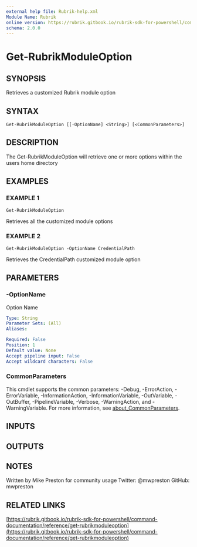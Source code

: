 ```yaml
---
external help file: Rubrik-help.xml
Module Name: Rubrik
online version: https://rubrik.gitbook.io/rubrik-sdk-for-powershell/command-documentation/reference/get-rubrikmoduleoption
schema: 2.0.0
---
```


# Get-RubrikModuleOption

## SYNOPSIS
Retrieves a customized Rubrik module option

## SYNTAX

```
Get-RubrikModuleOption [[-OptionName] <String>] [<CommonParameters>]
```

## DESCRIPTION
The Get-RubrikModuleOption will retrieve one or more options within the users home directory

## EXAMPLES

### EXAMPLE 1
```
Get-RubrikModuleOption
```

Retrieves all the customized module options

### EXAMPLE 2
```
Get-RubrikModuleOption -OptionName CredentialPath
```

Retrieves the CredentialPath customized module option

## PARAMETERS

### -OptionName
Option Name

```yaml
Type: String
Parameter Sets: (All)
Aliases:

Required: False
Position: 1
Default value: None
Accept pipeline input: False
Accept wildcard characters: False
```

### CommonParameters
This cmdlet supports the common parameters: -Debug, -ErrorAction, -ErrorVariable, -InformationAction, -InformationVariable, -OutVariable, -OutBuffer, -PipelineVariable, -Verbose, -WarningAction, and -WarningVariable. For more information, see [about_CommonParameters](http://go.microsoft.com/fwlink/?LinkID=113216).

## INPUTS

## OUTPUTS

## NOTES
Written by Mike Preston for community usage
Twitter: @mwpreston
GitHub: mwpreston

## RELATED LINKS

[https://rubrik.gitbook.io/rubrik-sdk-for-powershell/command-documentation/reference/get-rubrikmoduleoption](https://rubrik.gitbook.io/rubrik-sdk-for-powershell/command-documentation/reference/get-rubrikmoduleoption)

